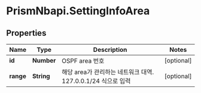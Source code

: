 # PrismNbapi.SettingInfoArea

## Properties
Name | Type | Description | Notes
------------ | ------------- | ------------- | -------------
**id** | **Number** | OSPF area 번호 | [optional] 
**range** | **String** | 해당 area가 관리하는 네트워크 대역. 127.0.0.1/24 식으로 입력 | [optional] 


